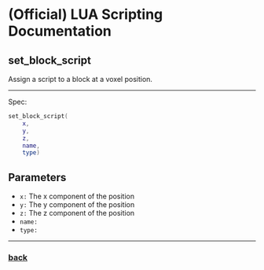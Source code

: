 
# (Official) LUA Scripting Documentation

## set_block_script

Assign a script to a block at a voxel position.

___

Spec:

```lua
set_block_script(
	x,
	y,
	z,
	name,
	type)
```

## Parameters

- `x:` The x component of the position
- `y:` The y component of the position
- `z:` The z component of the position
- `name:` 
- `type:` 

___

### [back](../blocks)
